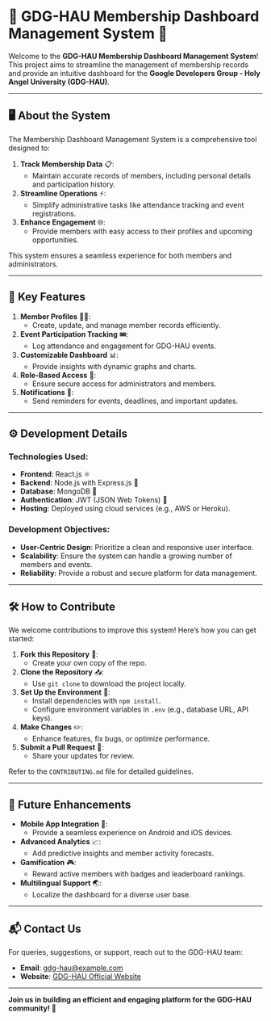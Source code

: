 # 🌟 GDG-HAU Membership Dashboard Management System 🌟

Welcome to the **GDG-HAU Membership Dashboard Management System**! This project aims to streamline the management of membership records and provide an intuitive dashboard for the **Google Developers Group - Holy Angel University (GDG-HAU)**.

---

## 🖥️ About the System
The Membership Dashboard Management System is a comprehensive tool designed to:

1. **Track Membership Data** 📋:
   - Maintain accurate records of members, including personal details and participation history.
2. **Streamline Operations** ⚡:
   - Simplify administrative tasks like attendance tracking and event registrations.
3. **Enhance Engagement** 🌐:
   - Provide members with easy access to their profiles and upcoming opportunities.

This system ensures a seamless experience for both members and administrators.

---

## 🎯 Key Features

1. **Member Profiles** 🧑‍💻:
   - Create, update, and manage member records efficiently.
2. **Event Participation Tracking** 🎟️:
   - Log attendance and engagement for GDG-HAU events.
3. **Customizable Dashboard** 📊:
   - Provide insights with dynamic graphs and charts.
4. **Role-Based Access** 🔐:
   - Ensure secure access for administrators and members.
5. **Notifications** 🔔:
   - Send reminders for events, deadlines, and important updates.

---

## ⚙️ Development Details

### Technologies Used:
- **Frontend**: React.js ⚛️
- **Backend**: Node.js with Express.js 🚀
- **Database**: MongoDB 🍃
- **Authentication**: JWT (JSON Web Tokens) 🔑
- **Hosting**: Deployed using cloud services (e.g., AWS or Heroku).

### Development Objectives:
- **User-Centric Design**: Prioritize a clean and responsive user interface.
- **Scalability**: Ensure the system can handle a growing number of members and events.
- **Reliability**: Provide a robust and secure platform for data management.

---

## 🛠️ How to Contribute

We welcome contributions to improve this system! Here’s how you can get started:

1. **Fork this Repository** 🍴:
   - Create your own copy of the repo.
2. **Clone the Repository** 📥:
   - Use `git clone` to download the project locally.
3. **Set Up the Environment** 🔧:
   - Install dependencies with `npm install`.
   - Configure environment variables in `.env` (e.g., database URL, API keys).
4. **Make Changes** ✏️:
   - Enhance features, fix bugs, or optimize performance.
5. **Submit a Pull Request** 🔀:
   - Share your updates for review.

Refer to the `CONTRIBUTING.md` file for detailed guidelines.

---

## 🚀 Future Enhancements

- **Mobile App Integration** 📱:
   - Provide a seamless experience on Android and iOS devices.
- **Advanced Analytics** 📈:
   - Add predictive insights and member activity forecasts.
- **Gamification** 🎮:
   - Reward active members with badges and leaderboard rankings.
- **Multilingual Support** 🌏:
   - Localize the dashboard for a diverse user base.

---

## 📬 Contact Us

For queries, suggestions, or support, reach out to the GDG-HAU team:
- **Email**: [gdg-hau@example.com](mailto:gdg-hau@example.com)
- **Website**: [GDG-HAU Official Website](https://gdsc-hau.pages.dev/)

---

**Join us in building an efficient and engaging platform for the GDG-HAU community! 🚀**

